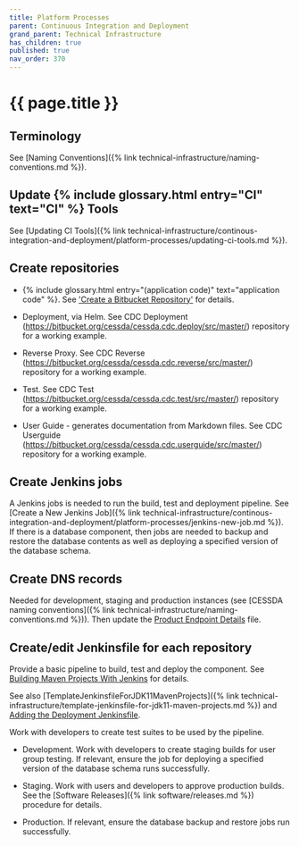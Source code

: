 ```yaml
---
title: Platform Processes
parent: Continuous Integration and Deployment
grand_parent: Technical Infrastructure
has_children: true
published: true
nav_order: 370
---
```


# {{ page.title }}

## Terminology

See [Naming Conventions]({% link technical-infrastructure/naming-conventions.md %}).

## Update {% include glossary.html entry="CI" text="CI" %} Tools

See [Updating CI Tools]({% link technical-infrastructure/continous-integration-and-deployment/platform-processes/updating-ci-tools.md %}).

## Create repositories

- {% include glossary.html entry="(application code)" text="application code" %}.
        See ['Create a Bitbucket Repository'](bitbucket-new-repo.html) for details.

- Deployment, via Helm.
        See CDC Deployment (<https://bitbucket.org/cessda/cessda.cdc.deploy/src/master/>) repository for a working example.

- Reverse Proxy.
        See CDC Reverse (<https://bitbucket.org/cessda/cessda.cdc.reverse/src/master/>) repository for a working example.

- Test.
        See CDC Test (<https://bitbucket.org/cessda/cessda.cdc.test/src/master/>) repository for a working example.

- User Guide - generates documentation from Markdown files.
        See CDC Userguide (<https://bitbucket.org/cessda/cessda.cdc.userguide/src/master/>) repository for a working example.

## Create Jenkins jobs

A Jenkins jobs is needed to run the build, test and deployment pipeline.
See [Create a New Jenkins Job]({% link technical-infrastructure/continous-integration-and-deployment/platform-processes/jenkins-new-job.md %}).
If there is a database component, then jobs are needed to backup and restore the database contents
as well as deploying a specified version of the database schema.

## Create DNS records

Needed for development, staging and production instances
(see [CESSDA naming conventions]({% link technical-infrastructure/naming-conventions.md %})).
Then update the
[Product Endpoint Details](https://docs.google.com/spreadsheets/d/1HNkqfw09SCj2ZLeMLH3sUw2LIYyjP6hUIXbpsrWULMo/edit?usp=sharing) file.

## Create/edit Jenkinsfile for each repository

Provide a basic pipeline to build, test and deploy the component.
See [Building Maven Projects With Jenkins](../building-maven-projects-with-jenkins.html)
for details.

See also [TemplateJenkinsfileForJDK11MavenProjects]({% link technical-infrastructure/template-jenkinsfile-for-jdk11-maven-projects.md %})
and [Adding the Deployment Jenkinsfile](../building-docker-images-on-jenkins/adding-the-deployment-jenkinsfile.html).

Work with developers to create test suites to be used by the pipeline.

- Development. Work with developers to create staging builds for user group testing.
        If relevant, ensure the job for deploying a specified version of the database schema runs successfully.

- Staging. Work with users and developers to approve production builds.
        See the [Software Releases]({% link software/releases.md %}) procedure for details.

- Production. If relevant, ensure the database backup and restore jobs run successfully.
